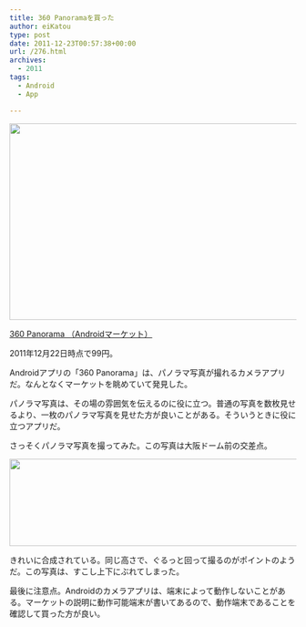 ```yaml
---
title: 360 Panoramaを買った
author: eiKatou
type: post
date: 2011-12-23T00:57:38+00:00
url: /276.html
archives:
  - 2011
tags:
  - Android
  - App

---
```

[<img src="/blog/uploads/2011/12/20111223b.jpg" alt="" title="20111223b" width="705" height="345" class="alignnone size-full wp-image-277" srcset="/blog/uploads/2011/12/20111223b.jpg 705w, /blog/uploads/2011/12/20111223b-300x146.jpg 300w, /blog/uploads/2011/12/20111223b-500x244.jpg 500w" sizes="(max-width: 705px) 100vw, 705px" />][1]

[360 Panorama （Androidマーケット）][2]
  
2011年12月22日時点で99円。
  
</p> 

Androidアプリの「360 Panorama」は、パノラマ写真が撮れるカメラアプリだ。なんとなくマーケットを眺めていて発見した。

パノラマ写真は、その場の雰囲気を伝えるのに役に立つ。普通の写真を数枚見せるより、一枚のパノラマ写真を見せた方が良いことがある。そういうときに役に立つアプリだ。

さっそくパノラマ写真を撮ってみた。この写真は大阪ドーム前の交差点。

[<img src="/blog/uploads/2011/12/12_13_11_12_49_01-1024x270.jpg" alt="" title="20111222a" width="584" height="153" class="alignnone size-large wp-image-278" srcset="/blog/uploads/2011/12/12_13_11_12_49_01-1024x270.jpg 1024w, /blog/uploads/2011/12/12_13_11_12_49_01-300x79.jpg 300w, /blog/uploads/2011/12/12_13_11_12_49_01-500x131.jpg 500w" sizes="(max-width: 584px) 100vw, 584px" />][3]

きれいに合成されている。同じ高さで、ぐるっと回って撮るのがポイントのようだ。この写真は、すこし上下にぶれてしまった。

最後に注意点。Androidのカメラアプリは、端末によって動作しないことがある。マーケットの説明に動作可能端末が書いてあるので、動作端末であることを確認して買った方が良い。

 [1]: /blog/uploads/2011/12/20111223b.jpg
 [2]: https://market.android.com/details?id=com.occipital.panorama
 [3]: /blog/uploads/2011/12/12_13_11_12_49_01.jpg
